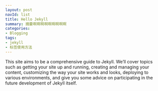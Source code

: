 ```yaml
---
layout: post
navId: list
title: Hello Jekyll
summary: 摘要啊啊啊啊啊啊啊啊啊
categories:
- Blogging
tags:
- jekyll
- 标签使用方法
---
```

This site aims to be a comprehensive guide to Jekyll. 
We’ll cover topics such as getting your site up and running, 
creating and managing your content, customizing the way your site works and looks, 
deploying to various environments, and give you some advice on participating in the 
future development of Jekyll itself.